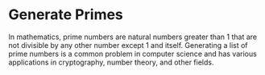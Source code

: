 # Generate Primes

In mathematics, prime numbers are natural numbers greater than 1 that are not divisible by any other number except 1 and itself. Generating a list of prime numbers is a common problem in computer science and has various applications in cryptography, number theory, and other fields.
